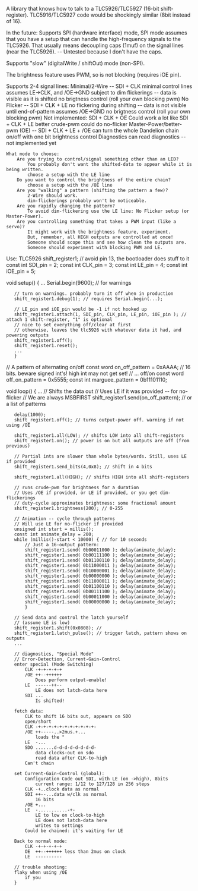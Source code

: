 A library that knows how to talk to a TLC5926/TLC5927 (16-bit shift-register).
TLC5916/TLC5927 code would be shockingly similar (8bit instead of 16).

In the future: Supports SPI (hardware interface) mode, 
    SPI mode assumes that you have a setup that can handle the high-frequency
    signals to the TLC5926. That usually means decoupling caps (1muf) on the
    signal lines (near the TLC5926).
    -- Untested because I don't have the caps.

Supports "slow" (digitalWrite / shiftOut) mode (non-SPI).

The brightness feature uses PWM, so is not blocking (requires iOE pin).

Supports 2-4 signal lines:
    Minimal/2-Wire -- SDI + CLK
        minimal control lines
        assumes LE->CLK, and /OE->GND 
        subject to dim flickerings -- data is visible as it is shifted
        no brigtness control (roll your own blocking pwm)
    No Flicker -- SDI + CLK + LE
        no flickering during shifting -- data is not visible until end-of-pattern
        assumes /OE->GND
        no brigtness control (roll your own blocking pwm)
    Not implemented: SDI + CLK + OE
        Could work a lot like SDI + CLK + LE
        better crude-pwm
        could do no-flicker
    Master-Power/better-pwm (OE) -- SDI + CLK + LE + /OE
        can turn the whole Dandelion chain on/off with one bit
        brightness control
    Diagnostics
        can read diagnostics -- not implemented yet

    What mode to choose:
        Are you trying to control/signal something other than an LED?
            You probably don't want the shifted-data to appear while it is being written.
            choose a setup with the LE line
        Do you want to control the brightness of the entire chain?
            choose a setup with the /OE line
        Are you "walking" a pattern (shifting the pattern a few)?
            2-Wire should work.
            dim-flickerings probably won't be noticeable.
        Are you rapidly changing the pattern?
            To avoid dim-flickering use the LE line: No Flicker setup (or Master-Power).
        Are you controlling something that takes a PWM input (like a servo)?
            It might work with the brightness feature, experiment.
            But, remember, all HIGH outputs are controlled at once!
            Someone should scope this and see how clean the outputs are.
            Someone should experiment with blocking PWM and LE.

Use:
   TLC5926 shift_register1;
   // avoid pin 13, the bootloader does stuff to it
   const int SDI_pin = 2;
   const int CLK_pin = 3;
   const int LE_pin = 4;
   const int iOE_pin = 5;

   void setup() {
       ...
       Serial.begin(9600); // for warnings

       // turn on warnings. probably turn it off when in production
       shift_register1.debug(1); // requires Serial.begin(...);

       // LE_pin and iOE_pin would be -1 if not hooked up
       shift_register1.attach(1, SDI_pin, CLK_pin, LE_pin, iOE_pin ); // attach 1 shift-register, "1" is optional
       // nice to set everything off/clear at first
       // otherwise, leaves the tlc5926 with whatever data it had, and powering outputs
       shift_register1.off();
       shift_register1.reset();
       ...
       }

   // A pattern of alternating on/off
   const word on_off_pattern = 0xAAAA; // 16 bits. beware signed int's! high int may not get set!
   // ... off/on
   const word off_on_pattern = 0x5555;
   const int marguee_pattern = 0b11101110;

   void loop() {
       ...
       // Shifts the data out 
       // Uses LE if it was provided -- for no-flicker
       // We are always MSBFIRST
       shift_register1.send(on_off_pattern); // or a list of patterns

       delay(1000);
       shift_register1.off(); // turns output-power off. warning if not using /OE

       shift_register1.all(LOW); // shifts LOW into all shift-registers
       shift_register1.on(); // power is on but all outputs are off (from previous)

       // Partial ints are slower than whole bytes/words. Still, uses LE if provided
       shift_register1.send_bits(4,0x8); // shift in 4 bits

       shift_register1.all(HIGH); // shifts HIGH into all shift-registers

       // runs crude-pwm for brightness for a duration
       // Uses /OE if provided, or LE if provided, or you get dim-flickerings
       // duty-cycle approximates brightness: some fractional amount
       shift_register1.brightness(200); // 0-255

       // Animation -- cycle through patterns
       // Will use LE for no-flicker if provided
       unsigned int start = millis();
       const int animate_delay = 200;
       while (millis()-start < 10000) { // for 10 seconds
           // Just a 16-output pattern:
           shift_register1.send( 0b00011000 ); delay(animate_delay);
           shift_register1.send( 0b00111100 ); delay(animate_delay);
           shift_register1.send( 0b01100110 ); delay(animate_delay);
           shift_register1.send( 0b11000011 ); delay(animate_delay);
           shift_register1.send( 0b10000001 ); delay(animate_delay);
           shift_register1.send( 0b00000000 ); delay(animate_delay);
           shift_register1.send( 0b11000011 ); delay(animate_delay);
           shift_register1.send( 0b01100110 ); delay(animate_delay);
           shift_register1.send( 0b00111100 ); delay(animate_delay);
           shift_register1.send( 0b00011000 ); delay(animate_delay);
           shift_register1.send( 0b00000000 ); delay(animate_delay);
           }

       // Send data and control the latch yourself
       // (assume LE is low)
       shift_register1.shift(0x0808); // 
       shift_register1.latch_pulse(); // trigger latch, pattern shows on outputs
       ...
       
       // diagnostics, "Special Mode"
       // Error-Detection, Current-Gain-Control
       enter special (Mode Switching)
           CLK -+-+-+-+-+
           /OE ++--++++++
               Does perform output-enable!
           LE  ------++--
               LE does not latch-data here
           SDI ...
               Is shifted!
               
       fetch data:
           CLK to shift 16 bits out, appears on SDO
           open/short
           CLK -+-+-+-+-+-+-+-+-+-+-+-
           /OE ++-----..>2mus.+...
               loads the "
           LE  -...
           SDO .......d-d-d-d-d-d-d-d-
               data clocks-out on sdo
               read data after CLK-to-high
           Can't chain
                  
       set Current-Gain-Control (global): 
           Configuration Code out SDI, with LE (on ->high), 8bits
               current range: 1/12 to 127/128 in 256 steps
           CLK -+..clock data as normal
           SDI ++--...data w/clk as normal
               16 bits
           /OE +...
           LE  -...........-+-
               LE to low on clock-to-high
               LE does not latch-data here
               writes to settings
           Could be chained: it's waiting for LE
           
       Back to normal mode:
           CLK -+-+-+-+-+
           OE  ++--++++++ less than 2mus on clock
           LE  ----------     
       
       // trouble shooting:
       flaky when using /OE
           if you  
       }
